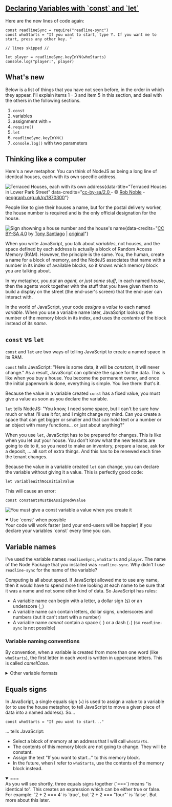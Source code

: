 <!-- variables with const and let -->
<section
  id="const-and-let"
  aria-labelledby="const-and-let"
  data-item="Declaring Variables with const and let"
>
  <h2><a href="#const-and-let">Declaring Variables with `const` and `let`</a></h2>

Here are the new lines of code again:

```javascript-w
const readlineSync = require("readline-sync")
const whoStarts = "If you want to start, type Y. If you want me to start, press any other key. "
```
```javascript-s
// lines skipped //
```
```js-w
let player = readlineSync.keyInYN(whoStarts)
console.log("player:", player)
```

## What's new

Below is a list of things that you have not seen before, in the order in which they appear. I'll explain items 1 - 3 and item 5 in this section, and deal with the others in the following sections.

1. `const`
2. variables
3. assignment with `=`
4. `require()`
5. `let`
6. `readlineSync.keyInYN()`
7. `console.log()` with two parameters


## Thinking like a computer

Here's a new metaphor. You can think of NodeJS as being a long line of identical houses, each with its own specific address.

![Terraced Houses, each with its own address](images/terracedHouses.jpg){data-title="Terraced Houses in Lower Park Street" data-credits="[cc-by-sa/2.0 ](http://creativecommons.org/licenses/by-sa/2.0/) - © [Rob Noble](https://www.geograph.org.uk/profile/4178) - [geograph.org.uk/p/1870300](https://www.geograph.org.uk/photo/1870300)"}

People like to give their houses a name, but for the postal delivery worker, the house number is required and is the only official designation for the house.

 ![Sign showning a house number and the house's name](https://upload.wikimedia.org/wikipedia/commons/thumb/6/63/Tucson-John_Dillinger_House_-_1925-2.jpg/272px-Tucson-John_Dillinger_House_-_1925-2.jpg){data-credits="[CC BY-SA 4.0](https://creativecommons.org/licenses/by-sa/4.0/deed.en) by [Tony Santiago](https://commons.wikimedia.org/wiki/User:Marine_69-71) | [original](https://commons.wikimedia.org/wiki/File:Tucson-John_Dillinger_House_-_1925-2.jpg)"}

When you write JavaScript, you talk about _variables_, not houses, and the space defined by each address is actually a block of Random Access Memory (RAM). However, the principle is the same. You, the human, create a name for a block of memory, and the NodeJS associates that name with a number in its index of available blocks, so it knows which memory block you are talking about.

In my metaphor, you _put_ an _agent, or just some stuff_, in each named _house_, then the agents work together with the stuff that you have given them to build a display on the street (the end-user's screen) that the end-user can interact with.

In the world of JavaScript, your code _assigns_ a _value_ to each named _variable_. When you use a variable name later, JavaScript looks up the number of the memory block in its index, and uses the _contents_ of the block instead of its _name_.

## `const` vs `let`

`const` and `let` are two ways of telling JavaScript to create a named space in its RAM.

`const` tells JavaScript: "Here is some data, it will be _constant_, it will never change." As a result, JavaScript can optimize the space for the data. This is like when you buy a house. You become the permanent owner, and once the initial paperwork is done, everything is simple. You live there: that's it.

Because the value in a variable created `const` has a fixed value, you must give a value as soon as you declare the variable.

`let` tells NodeJS: "You know, I need some space, but I can't be sure how much or what I'll use it for, and I might change my mind. Can you create a space that can get bigger or smaller and that can hold text or a number or an object with many functions... or just about anything?"

When you use `let`, JavaScript has to be prepared for changes. This is like when you let out your house. You don't know what the new tenants are going to do to it, so you need to make an inventory, prepare a lease, ask for a deposit, ... all sort of extra things. And this has to be renewed each time the tenant changes.

Because the value in a variable created `let` can change, you can declare the variable without giving it a value. This is perfectly good code:

```javascript-#
let variableWithNoInitialValue
```

This will cause an error:

```javascript-#
const constantsMustBeAssignedAValue
```

![You must give a `const` variable a value when you create it](images/missingInitializer.webp)

<details class="tip" open>
<summary>Use `const` when possible</summary>
Your code will work faster (and your end-users will be happier) if you declare your variables `const` every time you can.

</details>

## Variable names

I've used the variable names `readlineSync`, `whoStarts` and `player`. The name of the Node Package that you installed was `readline-sync`. Why didn't I use `readline-sync` for the name of the variable?

Computing is all about speed. If JavaScript allowed me to use any name, then it would have to spend more time looking at each name to be sure that it was a name and not some other kind of data. So JavaScript has rules:

* A variable name can begin with a letter, a dollar sign (`$`) or an underscore (`_`)
* A variable name can contain letters, dollar signs, underscores and numbers (but it can't start with a number)
* A variable name _cannot_ contain a space (` `) or a dash (`-`) (so `readline-sync` is not possible)

### Variable naming conventions

By convention, when a variable is created from more than one word (like `whoStarts`), the first letter in each word is written in uppercase letters. This is called _camelCase_.

<details class="tldr">
<summary>Other variable formats</summary>
In HTML and CSS, you will use _kebab-case_ for `id` and `class` names.

In JavaScript, you might also find some constants written in _SCREAMING_SNAKE_CASE_ (but not in this project). These will be global constants that are set when the program first starts, and which can be used in many different places.

NodeJS also provides some special variables, like `__dirname` and `__filename`, which start with a double underscore. Again, you won't see these in this project. 

There are many different formats that can be used for variable names. The most comprehensive list I've found is [here](https://stackoverflow.com/a/64293621/1927589).

</details>

## Equals signs

In JavaScript, a single equals sign (`=`) is used to assign a value to a variable (or to use the house metaphor, to tell JavaScript to move a given piece of data into a named address). So...

```bash-w
const whoStarts = "If you want to start..."
```
... tells JavaScript:

* Select a block of memory at an address that I will call `whoStarts`.
* The contents of this memory block are not going to change. They will be constant.
* Assign the text "If you want to start..." to this memory block.
* In the future, when I refer to `whoStarts`, use the contents of the memory block instead.


<details class="note" open>
<summary>===</summary>
As you will see shortly, three equals signs together (`===`) means "is identical to". This creates an expression which can be either true or false. For example: `2 + 2 === 4` is `true`, but `2 + 2 === "four"` is `false`. But more about this later.

</details>

</section>
